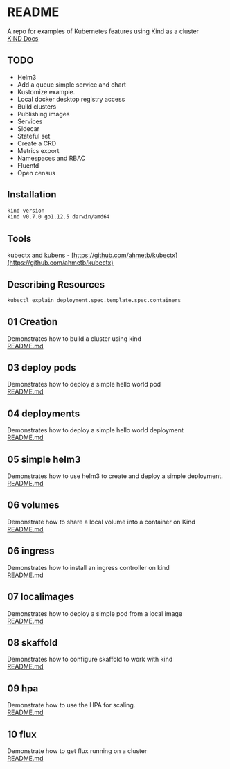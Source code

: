 # README

A repo for examples of Kubernetes features using Kind as a cluster  
[KIND Docs](https://kind.sigs.k8s.io/docs/user/quick-start/)

## TODO

* Helm3
* Add a queue simple service and chart
* Kustomize example.
* Local docker desktop registry access
* Build clusters
* Publishing images
* Services
* Sidecar
* Stateful set
* Create a CRD
* Metrics export
* Namespaces and RBAC
* Fluentd
* Open census

## Installation

```sh
kind version
kind v0.7.0 go1.12.5 darwin/amd64
```

## Tools

kubectx and kubens - [https://github.com/ahmetb/kubectx](https://github.com/ahmetb/kubectx)

## Describing Resources

```sh
kubectl explain deployment.spec.template.spec.containers
```

## 01 Creation

Demonstrates how to build a cluster using kind  
[README.md](01_creation/README.md)

## 03 deploy pods

Demonstrates how to deploy a simple hello world pod  
[README.md](03_deploy_pod/README.md)

## 04 deployments

Demonstrates how to deploy a simple hello world deployment  
[README.md](04_deployments/README.md)

## 05 simple helm3

Demonstrates how to use helm3 to create and deploy a simple deployment.  
[README.md](05_simple_helm3/README.md)

## 06 volumes

Demonstrate how to share a local volume into a container on Kind  
[README.md](06_volumes/README.md)

## 06 ingress

Demonstrates how to install an ingress controller on kind  
[README.md](06_ingress/README.md)

## 07 localimages

Demonstrates how to deploy a simple pod from a local image  
[README.md](07_localimages/README.md)

## 08 skaffold

Demonstrates how to configure skaffold to work with kind  
[README.md](08_skaffold/README.md)

## 09 hpa

Demonstrate how to use the HPA for scaling.  
[README.md](09_hpa/README.md)

## 10 flux

Demonstrate how to get flux running on a cluster  
[README.md](10_flux/README.md)